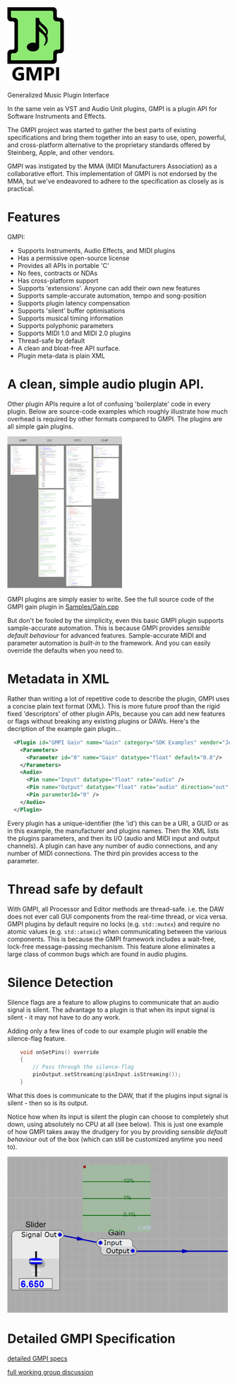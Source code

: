 <img src="Docs/images/GMPI_Icon_full.png" width="128"/>

Generalized Music Plugin Interface

In the same vein as VST and Audio Unit plugins, GMPI is a plugin API for Software Instruments and Effects.

The GMPI project was started to gather the best parts of existing specifications and bring them together into an easy to use, open, powerful, and cross-platform alternative to the proprietary standards offered by Steinberg, Apple, and other vendors.

GMPI was instigated by the MMA (MIDI Manufacturers Association) as a collaborative effort. This implementation of GMPI is not endorsed by the MMA, but we've endeavored to adhere to the specification as closely as is practical.

# Features

GMPI:
* Supports Instruments, Audio Effects, and MIDI plugins
* Has a permissive open-source license
* Provides all APIs in portable 'C'
* No fees, contracts or NDAs
* Has cross-platform support
* Supports 'extensions'. Anyone can add their own new features
* Supports sample-accurate automation, tempo and song-position
* Supports plugin latency compensation
* Supports 'silent' buffer optimisations
* Supports musical timing information 
* Supports polyphonic parameters
* Supports MIDI 1.0 and MIDI 2.0 plugins
* Thread-safe by default
* A clean and bloat-free API surface.
* Plugin meta-data is plain XML

# A clean, simple audio plugin API.

Other plugin APIs require a lot of confusing 'boilerplate' code in every plugin. Below are source-code examples which roughly illustrate
 how much overhead is required by other formats compared to GMPI. The plugins are all simple gain plugins. 

<img src="Docs/plugin_api_complexity.png" width="260"/>

GMPI plugins are simply easier to write.  See the full source code of the GMPI gain plugin in [Samples/Gain.cpp](Samples/Gain/Gain.cpp)

But don't be fooled by the simplicity, even this basic GMPI plugin supports sample-accurate automation. This is because GMPI provides
*sensible default behaviour* for advanced features. Sample-accurate MIDI and parameter automation is *built-in* to the framework. And you can easily override the defaults when you need to.

# Metadata in XML
Rather than writing a lot of repetitive code to describe the plugin, GMPI uses a concise plain text format (XML). This is more future proof than the rigid fixed 'descriptors'
of other plugin APIs, because you can add new features or flags without breaking any existing plugins or DAWs. Here's the decription of the example gain plugin...

```XML
  <Plugin id="GMPI Gain" name="Gain" category="SDK Examples" vendor="Jeff McClintock" helpUrl="Gain.htm">
    <Parameters>
      <Parameter id="0" name="Gain" datatype="float" default="0.8"/>
    </Parameters>
    <Audio>
      <Pin name="Input" datatype="float" rate="audio" />
      <Pin name="Output" datatype="float" rate="audio" direction="out" />
      <Pin parameterId="0" />
    </Audio>
  </Plugin>
```
Every plugin has a unique-identifier (the 'id') this can be a URI, a GUID or as in this example, the manufacturer and plugins names. Then the XML lists the plugins parameters, and then its I/O (audio and MIDI input and output channels). A plugin can have any number of audio connections, and any number of MIDI connections. The third pin provides access to the parameter.

# Thread safe by default

With GMPI, all Processor and Editor methods are thread-safe. i.e. the DAW does not ever call GUI components from the real-time thread, or vica versa.
GMPI plugins by default require no locks (e.g. `std::mutex`) and require no atomic values (e.g. `std::atomic`) when communicating between the various components.
This is because the GMPI framework includes a wait-free, lock-free message-passing mechanism. This feature alone eliminates a large
class of common bugs which are found in audio plugins.

# Silence Detection

Silence flags are a feature to allow plugins to communicate that an audio signal is silent.
The advantage to a plugin is that when its input signal is silent - it may not have to do any work. 

Adding only a few lines of code to our example plugin will enable the silence-flag feature.

```C
	void onSetPins() override
	{
		// Pass through the silence-flag
		pinOutput.setStreaming(pinInput.isStreaming());
	}
```
What this does is communicate to the DAW, that if the plugins input signal is silent - then so is its output.

Notice how when its input is silent the plugin can choose to completely shut down, using absolutely no CPU at all (see below).
This is just one example of how GMPI takes away the drudgery for you by providing *sensible default behaviour* out of the box (which can still be customized anytime you need to).

<img src="Docs/images/SilenceDetection.gif" width="500"/>

# Detailed GMPI Specification

[detailed GMPI specs](Docs/GMPI_Specs.md)

[full working group discussion](https://www.freelists.org/archive/gmpi)
